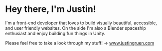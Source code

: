 # Hey there, I'm Justin!

I'm a front-end developer that loves to build visually beautiful, accessible, and user friendly websites. On the side I'm also a Blender spaceship enthusiast and enjoy building fun things in Unity. 

Please feel free to take a look through my stuff! -> www.justingruen.com
